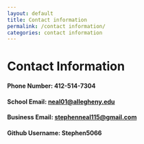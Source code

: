 ```yaml
---
layout: default
title: Contact information
permalink: /contact information/
categories: contact information
---
```

# Contact Information

#### Phone Number: **412-514-7304**

#### School Email: **neal01@allegheny.edu**

#### Business Email: **stephenneal115@gmail.com**

#### Github Username: **Stephen5066**
